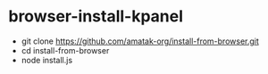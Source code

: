 # browser-install-kpanel
- git clone https://github.com/amatak-org/install-from-browser.git
- cd install-from-browser
- node install.js
